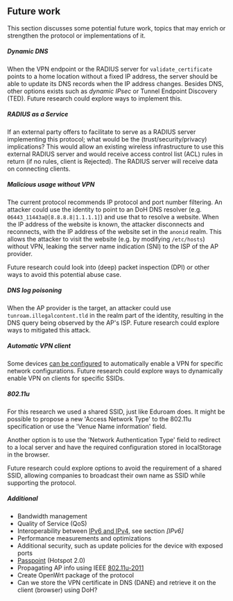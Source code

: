 ## Future work

This section discusses some potential future work,
topics that may enrich or strengthen the protocol
or implementations of it.

<!--
Since the 802.1x supplicant is configured with the information of the VPN
(when no certificate validation is done),
one can generate the PEAP username from an `.ovpn` file.


### Proxy RADIUS request

We did not test the proxying of RADIUS requests

Functional 802.1x authentication server to authenticate clients at their home location



https://github.com/FreeRADIUS/freeradius-server/blob/v3.0.x/raddb/proxy.conf
https://github.com/redBorder/freeradius/blob/master/raddb/proxy.conf
https://wiki.freeradius.org/config/Proxy
https://wiki.freeradius.org/guide/request_flow.svg
https://wiki.freeradius.org/guide/Concepts

https://mrncciew.files.wordpress.com/2014/08/eap-peap-20.png
http://4.bp.blogspot.com/_F0xKISdTaPM/TJDrbWjEHJI/AAAAAAAACBI/LSjjvgCMIts/s1600/PEAP_preview.JPG
https://security.stackexchange.com/questions/154087/wpa2-with-802-1x-how-is-the-server-certificate-validated
https://gsec.hitb.org/materials/sg2018/D1%20COMMSEC%20-%20WiFi,%20Phishing%20and%20Red%20Teaming%20-%20Matteo%20Beccaro.pdf

Realms in FreeRADIUS
refer to the definitions in
[`proxy.conf`](https://github.com/FreeRADIUS/freeradius-server/blob/v3.0.x/raddb/proxy.conf).

-->



##### Dynamic DNS

When the VPN endpoint or the RADIUS server for `validate_certificate`
points to a home location without a fixed IP address,
the server should be able to update its DNS records when the IP address changes.
Besides DNS,
other options exists such as *dynamic IPsec* or
Tunnel Endpoint Discovery (TED).
Future research could explore ways to implement this.


##### RADIUS as a Service

If an external party offers to facilitate to serve as
a RADIUS server implementing this protocol;
what would be the (trust/security/privacy) implications?
This would allow an existing wireless infrastructure
to use this external
RADIUS server and would receive access control list (ACL) rules in return
(if no rules, client is Rejected).
The RADIUS server will receive data on connecting clients.

<!--
#### Convert channel

We expect that setting up a covert channel via an AP that implements
this protocol is infeasible,
since abiding by the requirement to use a VPN is the easiest way to use
the AP.
Further research could explore this into depth.
-->

<!--
#### Wildcard DNS

The protocol currently enables it to be used with VPN providers that provide a wildcard
for their VPN endpoint
(e.g. `*.vpnprovider.tld` makes `tunroam.vpnprovider.tld` possible),
since it has no requirements on DNS records and also allows users to use an IP address.
This can be mitigated by validating DNSSEC NSEC
([RFC3845](https://tools.ietf.org/html/rfc3845)).
What are the implications and or benefits of this?
-->

##### Malicious usage without VPN

The current protocol recommends IP protocol and port number filtering.
An attacker could use the identity to point to an DoH DNS resolver
(e.g. `06443_11443a@[8.8.8.8|1.1.1.1]`) and use that to resolve a website.
When the IP address of the website is known,
the attacker
disconnects and reconnects,
with the IP address of the website set in the `anonid` realm.
This allows the attacker to visit the website
(e.g. by modifying `/etc/hosts`)
without VPN,
leaking the server name indication (SNI) to the ISP of the AP provider.

Future research could look into (deep) packet inspection (DPI)
or other ways to avoid this potential abuse case.


##### DNS log poisoning

When the AP provider is the target,
an attacker could use
`tunroam.illegalcontent.tld`
in the realm part of the identity,
resulting in the DNS query being observed by the AP's ISP.
Future research could explore ways to mitigated this attack.

##### Automatic VPN client

Some devices
[can be configured](https://www.reddit.com/r/tasker/comments/2aml7b/howtoquestion_start_openvpn_connect_profile_when/)
to automatically enable a VPN
for specific network configurations.
Future research could explore ways to dynamically enable
VPN on clients for specific SSIDs.

##### 802.11u

For this research we used a shared SSID,
just like Eduroam does.
It might be possible to propose a new
'Access Network Type' to the 802.11u specification
or use the 'Venue Name information' field.

Another option is to use the
'Network Authentication Type' field to redirect to a local server
and have the required configuration stored in localStorage in the browser.

Future research could explore options to avoid the requirement of a shared SSID,
allowing companies to broadcast their own name as SSID while supporting
the protocol.

##### Additional

- Bandwidth management
- Quality of Service (QoS)
- Interoperability between [IPv6 and IPv4](https://en.wikipedia.org/wiki/IPv6_transition_mechanism), see section *[IPv6]*
- Performance measurements and optimizations
- Additional security, such as update policies for the device with exposed ports
- [Passpoint](https://www.wi-fi.org/discover-wi-fi/passpoint) (Hotspot 2.0)
- Propagating AP info using IEEE [802.11u\-2011](https://webresources.ruckuswireless.com/pdf/wp/wp-how-interworking-works.pdf)
- Create OpenWrt package of the protocol
- Can we store the VPN certificate in DNS (DANE) and retrieve it on the client (browser) using DoH?
<!--
- Additional SSID on SoC with PSK for legacy devices (IoT may not support EAP)
-->


<!--
Create a tool in JS that can runs in a browser,
that obtains the VPN (or any) certificate from DNS DANE records.


#### Hotspot 2.0

Can this protocol be improved by using
[Passpoint](https://www.wi-fi.org/discover-wi-fi/passpoint) (Hotspot 2.0)?
Could it eliminate the need for a shared SSID?

No shared SSID needed. See proposal.
No password field?
Username?
-->

